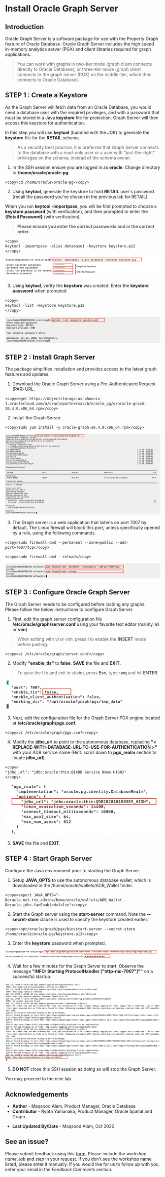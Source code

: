 # Install Oracle Graph Server

## Introduction

Oracle Graph Server is a software package for use with the Property Graph feature of Oracle Database. Oracle Graph Server includes the high speed in-memory analytics server (PGX) and client libraries required for graph applications.

> You can work with graphs in two-tier mode (graph client connects directly to Oracle Database), or three-tier mode (graph client connects to the graph server (PGX) on the middle-tier, which then connects to Oracle Database).

## **STEP 1** : Create a Keystore

As the Graph Server will fetch data from an Oracle Database, you would need a database user with the required privileges, and with a password that must be stored in a Java **keystore** file for protection. Graph Server will then access this keystore for authentication.

In this step you will use **keytool** (bundled with the JDK) to generate the **keystore** file for the **RETAIL** schema.

>As a security best practice, it is preferred that Graph Server connects to the database with a read-only user or a user with "just-the-right" privileges on the schema, instead of the schema owner.

1. In the SSH session ensure you are logged in as **oracle**. Change directory to **/home/oracle/oracle-pg**.

```
<copy>cd /home/oracle/oracle-pg</copy>
```

2. Using **keytool**, generate the keystore to hold **RETAIL** user's password (recall the password you've chosen in the previous lab for RETAIL).

  When you run **keytool -importpass**, you will be first prompted to choose a **keystore password** (with verification), and then prompted to enter the **{Retail Password}** (with verification).

>**Please ensure you enter the correct passwords and in the correct order.**

```
<copy>
keytool -importpass -alias database1 -keystore keystore.p12
</copy>
```
![](./images/keytool-import-pass.png " ")

3. Using **keytool**, verify the **keystore** was created. Enter the **keystore password** when prompted.

```
<copy>
keytool -list -keystore keystore.p12
</copy>
```
![](./images/keytool-list.png " ")

## **STEP 2** : Install Graph Server

The package simplifies installation and provides access to the latest graph features and updates.

1. Download the Oracle Graph Server using a Pre-Authenticated Request (PAR) URL.

```
<copy>wget https://objectstorage.us-phoenix-1.oraclecloud.com/n/oraclepartnersas/b/oracle_pg/o/oracle-graph-20.4.0.x86_64.rpm</copy>
```

2. Install the Graph Server.

````
<copy>sudo yum install -y oracle-graph-20.4.0.x86_64.rpm</copy>
````
![](./images/yum-install-graph.png " ")

3. The Graph server is a web application that listens on port 7007 by default. The Linux firewall will block this port, unless specifically opened by a rule, using the following commands.

```
<copy>sudo firewall-cmd --permanent --zone=public --add-port=7007/tcp</copy>
```
```
<copy>sudo firewall-cmd --reload</copy>
```
![](./images/sudo-firewall.png " ")

## **STEP 3** : Configure Oracle Graph Server

The Graph Server needs to be configured before loading any graphs. Please follow the below instructions to configure Graph Server.

1. First, edit the graph server configuration file **/etc/oracle/graph/server.conf** using your favorite text editor (mainly, **vi** or **vim**).

>When editing with vi or vim, press **i** to enable the **INSERT** mode before pasting.

```
<copy>vi /etc/oracle/graph/server.conf</copy>
```

2. Modify **"enable_tls"** to **false**. **SAVE** the file and **EXIT**.

>To save the file and exit in vi/vim, press **Esc**, type **:wq** and hit **ENTER**.


![](./images/enable-tls-false.png " ")

3. Next, edit the configuration file for the Graph Server PGX engine located at **/etc/oracle/graph/pgx.conf**.

```
<copy>vi /etc/oracle/graph/pgx.conf</copy>
```

4. Modify the **jdbc\_url** to point to the autonomous database, replacing **"< REPLACE-WITH-DATABASE-URL-TO-USE-FOR-AUTHENTICATION >"** with your ADB service name (Hint: scroll down to **pgx\_realm** section to locate **jdbc\_url**).

```
<copy>
"jdbc_url": "jdbc:oracle:thin:@{ADB Service Name HIGH}"
</copy>
```

![](./images/edit-jdbc-url.png " ")

5. **SAVE** the file and **EXIT**.

## **STEP 4** : Start Graph Server

Configure the Java environment prior to starting the Graph Server.

1. Setup **JAVA\_OPTS** to use the autonomous database wallet, which is downloaded in the /home/oracle/wallets/ADB_Wallet folder.

```
<copy>export JAVA_OPTS="-Doracle.net.tns_admin=/home/oracle/wallets/ADB_Wallet -Doracle.jdbc.fanEnabled=false"</copy>
```

2. Start the Graph server using the **start-server** command. Note the **--secret-store** clause is used to specify the keystore created earlier.

```
<copy>/opt/oracle/graph/pgx/bin/start-server --secret-store /home/oracle/oracle-pg/keystore.p12</copy>
```

3. Enter the **keystore** password when prompted.

![](./images/graph-server-start.png " ")

4. Wait for a few minutes for the Graph Server to start. Observe the message **"INFO: Starting ProtocolHandler ["http-nio-7007"]""** on a successful startup.

![](./images/graph-server-started.png " ")

5. **DO NOT** close this SSH session as doing so will stop the Graph Server.

You may proceed to the next lab.

## Acknowledgements

- **Author** - Maqsood Alam, Product Manager, Oracle Database
- **Contributor** - Ryota Yamanaka, Product Manager, Oracle Spatial and Graph
* **Last Updated By/Date** - Maqsood Alam, Oct 2020

## See an issue?
Please submit feedback using this [form](https://apexapps.oracle.com/pls/apex/f?p=133:1:::::P1_FEEDBACK:1). Please include the *workshop name*, *lab* and *step* in your request.  If you don't see the workshop name listed, please enter it manually. If you would like for us to follow up with you, enter your email in the *Feedback Comments* section.
